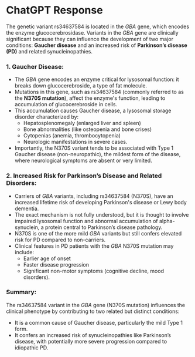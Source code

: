# ChatGPT Response

The genetic variant rs34637584 is located in the *GBA* gene, which encodes the enzyme glucocerebrosidase. Variants in the *GBA* gene are clinically significant because they can influence the development of two major conditions: **Gaucher disease** and an increased risk of **Parkinson’s disease (PD)** and related synucleinopathies.

### 1. **Gaucher Disease:**
   - The *GBA* gene encodes an enzyme critical for lysosomal function: it breaks down glucocerebroside, a type of fat molecule.
   - Mutations in this gene, such as rs34637584 (commonly referred to as the **N370S mutation**), affect the enzyme's function, leading to accumulation of glucocerebroside in cells.
   - This accumulation causes Gaucher disease, a lysosomal storage disorder characterized by:
     - Hepatosplenomegaly (enlarged liver and spleen)
     - Bone abnormalities (like osteopenia and bone crises)
     - Cytopenias (anemia, thrombocytopenia)
     - Neurologic manifestations in severe cases.
   - Importantly, the N370S variant tends to be associated with Type 1 Gaucher disease (non-neuropathic), the mildest form of the disease, where neurological symptoms are absent or very limited.

### 2. **Increased Risk for Parkinson’s Disease and Related Disorders:**
   - Carriers of *GBA* variants, including rs34637584 (N370S), have an increased lifetime risk of developing Parkinson's disease or Lewy body dementia.
   - The exact mechanism is not fully understood, but it is thought to involve impaired lysosomal function and abnormal accumulation of alpha-synuclein, a protein central to Parkinson’s disease pathology.
   - N370S is one of the more mild *GBA* variants but still confers elevated risk for PD compared to non-carriers.
   - Clinical features in PD patients with the *GBA* N370S mutation may include:
     - Earlier age of onset
     - Faster disease progression
     - Significant non-motor symptoms (cognitive decline, mood disorders).

### Summary:
The rs34637584 variant in the *GBA* gene (N370S mutation) influences the clinical phenotype by contributing to two related but distinct conditions:
   - It is a common cause of Gaucher disease, particularly the mild Type 1 form.
   - It confers an increased risk of synucleinopathies like Parkinson’s disease, with potentially more severe progression compared to idiopathic PD.